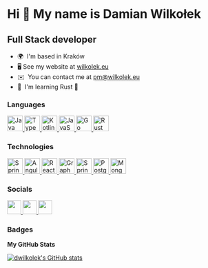 # Hi 👋 My name is Damian Wilkołek

## Full Stack developer

- 🌍  I'm based in Kraków
- 🖥️ See my website at [wilkolek.eu](https://wilkolek.eu)
- ✉️  You can contact me at [pm@wilkolek.eu](mailto:pm@wilkolek.eu)
- 🧠  I'm learning Rust 🦀

### Languages

<p align="left">
    <a href="https://www.oracle.com/java/" target="_blank" rel="noreferrer">        
        <img src="https://raw.githubusercontent.com/danielcranney/readme-generator/main/public/icons/skills/java-colored.svg" width="36" height="36" alt="Java" />
    </a>
    <a href="https://www.typescriptlang.org/" target="_blank" rel="noreferrer">
        <img src="https://raw.githubusercontent.com/danielcranney/readme-generator/main/public/icons/skills/typescript-colored.svg" width="36" height="36" alt="TypeScript" />
    </a>
    <a href="https://kotlinlang.org/" target="_blank" rel="noreferrer">        
        <img src="https://raw.githubusercontent.com/danielcranney/readme-generator/main/public/icons/skills/kotlin-colored.svg" width="36" height="36" alt="Kotlin" />
    </a>
    <a href="https://developer.mozilla.org/en-US/docs/Web/JavaScript" target="_blank" rel="noreferrer">        
        <img src="https://raw.githubusercontent.com/danielcranney/readme-generator/main/public/icons/skills/javascript-colored.svg" width="36" height="36" alt="JavaScript" />
    </a>
    <a href="https://go.dev/doc/" target="_blank" rel="noreferrer">        
        <img src="https://raw.githubusercontent.com/danielcranney/readme-generator/main/public/icons/skills/go-colored.svg" width="36" height="36" alt="Go" />
    </a>
    <a href="https://www.rust-lang.org/" target="_blank" rel="noreferrer">
        <img src="https://raw.githubusercontent.com/danielcranney/readme-generator/main/public/icons/skills/rust-colored.svg" width="36" height="36" alt="Rust" />
    </a>
</p>

### Technologies

<p align="left">
    <a href="https://spring.io/" target="_blank" rel="noreferrer">
        <img src="https://raw.githubusercontent.com/dwilkolek/dwilkolek/master/public/images/springio-icon.svg" width="36" height="36" alt="Spring" />
    </a>
    <a href="https://angular.io/" target="_blank" rel="noreferrer">
        <img src="https://raw.githubusercontent.com/danielcranney/readme-generator/main/public/icons/skills/angularjs-colored.svg" width="36" height="36" alt="Angular" />
    </a>
    <a href="https://reactjs.org/" target="_blank" rel="noreferrer">
        <img src="https://raw.githubusercontent.com/danielcranney/readme-generator/main/public/icons/skills/react-colored.svg" width="36" height="36" alt="React" />
    </a>
    <a href="https://graphql.org/" target="_blank" rel="noreferrer">
        <img src="https://raw.githubusercontent.com/danielcranney/readme-generator/main/public/icons/skills/graphql-colored.svg" width="36" height="36" alt="GraphQL" />
    </a>
       <a href="https://kafka.apache.org/" target="_blank" rel="noreferrer">
        <img src="https://raw.githubusercontent.com/dwilkolek/dwilkolek/master/public/images/kafka-icon.svg" width="36" height="36" alt="Spring" />
    </a>
    <a href="https://www.postgresql.org/" target="_blank" rel="noreferrer">
        <img src="https://raw.githubusercontent.com/danielcranney/readme-generator/main/public/icons/skills/postgresql-colored.svg" width="36" height="36" alt="PostgreSQL" />
    </a>
    <a href="https://www.mongodb.com/" target="_blank" rel="noreferrer">
        <img src="https://raw.githubusercontent.com/danielcranney/readme-generator/main/public/icons/skills/mongodb-colored.svg" width="36" height="36" alt="MongoDB" />
    </a>
</p>

### Socials

<p align="left"> 
    <a href="https://www.github.com/dwilkolek" target="_blank" rel="noreferrer">
        <img src="https://raw.githubusercontent.com/danielcranney/readme-generator/main/public/icons/socials/github.svg" width="32" height="32" />
    </a> 
    <a href="https://www.linkedin.com/in/wilkolekdamian" target="_blank" rel="noreferrer">
        <img src="https://raw.githubusercontent.com/danielcranney/readme-generator/main/public/icons/socials/linkedin.svg" width="32" height="32" />
    </a>
    <a href="https://www.strava.com/athletes/43991573" target="_blank" rel="noreferrer">
        <img src="https://raw.githubusercontent.com/dwilkolek/dwilkolek/master/public/images/strava-icon.svg" width="32" height="32" />
    </a>
    
</p>

### Badges

<b>My GitHub Stats</b>

<a href="http://www.github.com/dwilkolek">
	<img src="https://github-readme-stats.vercel.app/api?username=dwilkolek&show_icons=true&hide=&count_private=true&title_color=84cc16&text_color=ffffff&icon_color=84cc16&bg_color=1c1917&hide_border=true&show_icons=true" alt="dwilkolek's GitHub stats" />
</a>
